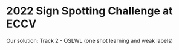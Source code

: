 # 2022 Sign Spotting Challenge at ECCV

Our solution: Track 2 - OSLWL (one shot learning and weak labels)